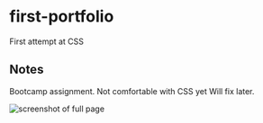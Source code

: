 # first-portfolio

First attempt at CSS

## Notes

Bootcamp assignment. 
Not comfortable with CSS yet 
Will fix later.

![screenshot of full page](path/to/screenshot.png)